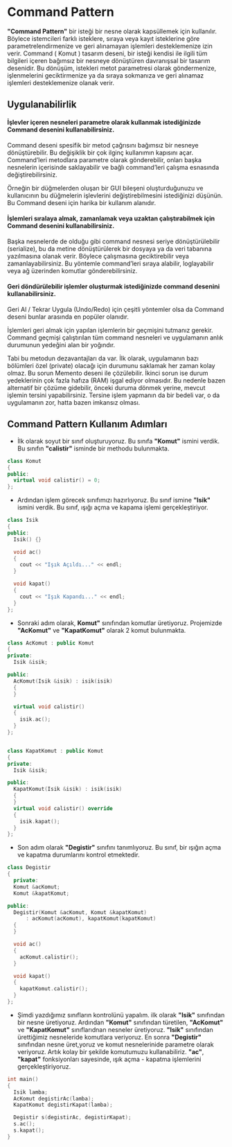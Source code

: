 # Command Pattern

**"Command Pattern"** bir isteği bir nesne olarak kapsüllemek için kullanılır. Böylece istemcileri farklı isteklere, sıraya veya kayıt isteklerine göre parametrelendirmenize ve geri alınamayan işlemleri desteklemenize izin verir. Command ( Komut ) tasarım deseni, bir isteği kendisi ile ilgili tüm bilgileri içeren bağımsız bir nesneye dönüştüren davranışsal bir tasarım desenidir. Bu dönüşüm, istekleri metot parametresi olarak göndermenize, işlenmelerini geciktirmenize ya da sıraya sokmanıza ve geri alınamaz işlemleri desteklemenize olanak verir.

## Uygulanabilirlik

#### İşlevler içeren nesneleri parametre olarak kullanmak istediğinizde Command desenini kullanabilirsiniz.

Command deseni spesifik bir metod çağrısını bağımsız bir nesneye dönüştürebilir. Bu değişiklik bir çok ilginç kullanımın kapısını açar. Command’leri metodlara parametre olarak gönderebilir, onları başka nesnelerin içerisinde saklayabilir ve bağlı command’leri çalışma esnasında değiştirebilirsiniz.

Örneğin bir düğmelerden oluşan bir GUI bileşeni oluşturduğunuzu ve kullanıcının bu düğmelerin işlevlerini değiştirebilmesini istediğinizi düşünün. Bu Command deseni için harika bir kullanım alanıdır.

#### İşlemleri sıralaya almak, zamanlamak veya uzaktan çalıştırabilmek için Command desenini kullanabilirsiniz.

Başka nesnelerde de olduğu gibi command nesnesi seriye dönüştürülebilir (serialize), bu da metine dönüştürülerek bir dosyaya ya da veri tabanına yazılmasına olanak verir. Böylece çalışmasına geciktirebilir veya zamanlayabilirsiniz. Bu yöntemle command’leri sıraya alabilir, loglayabilir veya ağ üzerinden komutlar gönderebilirsiniz.

#### Geri döndürülebilir işlemler oluşturmak istediğinizde command desenini kullanabilirsiniz.

Geri Al / Tekrar Uygula (Undo/Redo) için çeşitli yöntemler olsa da Command deseni bunlar arasında en popüler olanıdır.

İşlemleri geri almak için yapılan işlemlerin bir geçmişini tutmanız gerekir. Command geçmişi çalıştırılan tüm command nesneleri ve uygulamanın anlık durumunun yedeğini alan bir yoğındır.

Tabi bu metodun dezavantajları da var. İlk olarak, uygulamanın bazı bölümleri özel (private) olacağı için durumunu saklamak her zaman kolay olmaz. Bu sorun Memento deseni ile çözülebilir. İkinci sorun ise durum yedeklerinin çok fazla hafıza (RAM) işgal ediyor olmasıdır. Bu nedenle bazen alternatif bir çözüme gidebilir, önceki duruma dönmek yerine, mevcut işlemin tersini yapabilirsiniz. Tersine işlem yapmanın da bir bedeli var, o da uygulamanın zor, hatta bazen imkansız olması.

## Command Pattern Kullanım Adımları

* İlk olarak soyut bir sınıf oluşturuyoruz. Bu sınıfa **"Komut"** ismini verdik. Bu sınıfın  **"calistir"** isminde bir methodu bulunmakta.

```cpp
class Komut
{
public:
  virtual void calistir() = 0;
};
```

* Ardından işlem görecek sınıfımızı hazırlıyoruz. Bu sınıf ismine **"Isik"** ismini verdik. Bu sınıf, ışığı açma ve kapama işlemi gerçekleştiriyor.

```cpp
class Isik
{
public:
  Isik() {}

  void ac()
  {
    cout << "Işık Açıldı..." << endl;
  }

  void kapat()
  {
    cout << "Işık Kapandı..." << endl;
  }
};
```

* Sonraki adım olarak, **Komut"** sınıfından komutlar üretiyoruz. Projemizde **"AcKomut"** ve **"KapatKomut"** olarak 2 komut bulunmakta.

```cpp
class AcKomut : public Komut
{
private:
  Isik &isik;

public:
  AcKomut(Isik &isik) : isik(isik)
  {
  }

  virtual void calistir()
  {
    isik.ac();
  }
};


class KapatKomut : public Komut
{
private:
  Isik &isik;

public:
  KapatKomut(Isik &isik) : isik(isik)
  {
  }
  virtual void calistir() override
  {
    isik.kapat();
  }
};
```

* Son adım olarak **"Degistir"** sınıfını tanımlıyoruz. Bu sınıf, bir ışığın açma ve kapatma durumlarını kontrol etmektedir.

```cpp
class Degistir
{
  private:
  Komut &acKomut;
  Komut &kapatKomut;

public:
  Degistir(Komut &acKomut, Komut &kapatKomut)
      : acKomut(acKomut), kapatKomut(kapatKomut)
  {
  }

  void ac()
  {
    acKomut.calistir();
  }

  void kapat()
  {
    kapatKomut.calistir();
  }
};
```

* Şimdi yazdığımız sınıfların kontrolünü yapalım. ilk olarak **"Isik"** sınıfından bir nesne üretiyoruz. Ardından **"Komut"** sınıfından türetilen, **"AcKomut"** ve **"KapatKomut"** sınıflarıdnan nesneler üretiyoruz.   **"Isik"** sınıfından ürettiğimiz nesneleride komutlara veriyoruz.  En sonra **"Degistir"** sınıfından nesne üret,yoruz ve komut nesnelerinide parametre olarak veriyoruz. Artık kolay bir şekilde komutumuzu kullanabiliriz. **"ac"**, **"kapat"** fonksiyonları sayesinde, ışık açma - kapatma işlemlerini gerçekleştiriyoruz.

```cpp
int main()
{
  Isik lamba;
  AcKomut degistirAc(lamba);
  KapatKomut degistirKapat(lamba);

  Degistir s(degistirAc, degistirKapat);
  s.ac();
  s.kapat();
}
```
